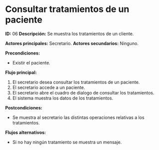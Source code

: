 # **Consultar tratamientos de un paciente**
**ID:** 06 **Descripción:** Se muestra los tratamientos de un cliente.

**Actores principales:** Secretario.    **Actores secundarios:** Ninguno.

**Precondiciones:**
- Existir el paciente.

**Flujo principal:**
1. El secretario desea consultar los tratamientos de un paciente.
2. El secretario accede a un paciente.
3. El secretario abre el cuadro de dialogo de consultar los tratamientos.
4. El sistema muestra los datos de los tratamientos.

**Postcondiciones:**
- Se muestra al secretario las distintas operaciones relativas a los tratamientos.

**Flujos alternativos:**
- Si no hay ningún tratamiento se muestra un mensaje.
